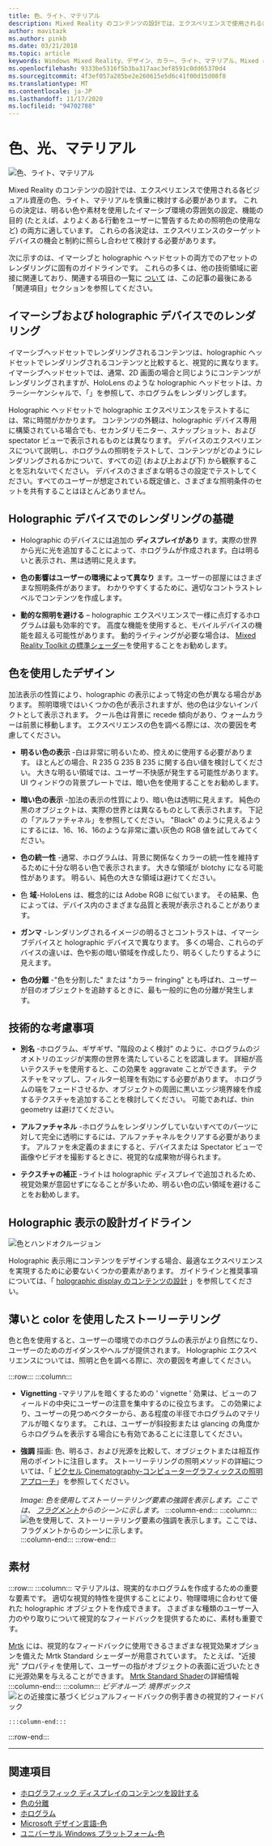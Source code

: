 ```yaml
---
title: 色、ライト、マテリアル
description: Mixed Reality のコンテンツの設計では、エクスペリエンスで使用される各ビジュアル資産の色、ライト、マテリアルを慎重に検討する必要があります。
author: mavitazk
ms.author: pinkb
ms.date: 03/21/2018
ms.topic: article
keywords: Windows Mixed Reality、デザイン、カラー、ライト、マテリアル、Mixed reality ヘッドセット、windows mixed reality ヘッドセット、virtual reality ヘッドセット、HoloLens、MRTK、Mixed Reality Toolkit
ms.openlocfilehash: 9333be5316f5b3ba317aac3ef8591c0dd65370d4
ms.sourcegitcommit: 4f3ef057a285be2e260615e5d6c41f00d15d08f8
ms.translationtype: MT
ms.contentlocale: ja-JP
ms.lasthandoff: 11/17/2020
ms.locfileid: "94702788"
---
```

# <a name="color-light-and-materials"></a>色、光、マテリアル
![色、ライト、マテリアル](images/RemoteRendering.jpg)

Mixed Reality のコンテンツの設計では、エクスペリエンスで使用される各ビジュアル資産の色、ライト、マテリアルを慎重に検討する必要があります。 これらの決定は、明るい色や素材を使用したイマーシブ環境の雰囲気の設定、機能の目的 (たとえば、よりよくある行動をユーザーに警告するための照明色の使用など) の両方に適しています。 これらの各決定は、エクスペリエンスのターゲットデバイスの機会と制約に照らし合わせて検討する必要があります。

次に示すのは、イマーシブと holographic ヘッドセットの両方でのアセットのレンダリングに固有のガイドラインです。 これらの多くは、他の技術領域に密接に関連しており、関連する項目の一覧に [ついて](color-light-and-materials.md#see-also) は、この記事の最後にある「関連項目」セクションを参照してください。

## <a name="rendering-on-immersive-vs-holographic-devices"></a>イマーシブおよび holographic デバイスでのレンダリング

イマーシブヘッドセットでレンダリングされるコンテンツは、holographic ヘッドセットでレンダリングされるコンテンツと比較すると、視覚的に異なります。 イマーシブヘッドセットでは、通常、2D 画面の場合と同じようにコンテンツがレンダリングされますが、HoloLens のような holographic ヘッドセットは、カラーシーケンシャルで、「」を参照して、ホログラムをレンダリングします。

Holographic ヘッドセットで holographic エクスペリエンスをテストするには、常に時間がかかります。 コンテンツの外観は、holographic デバイス専用に構築されている場合でも、セカンダリモニター、スナップショット、および spectator ビューで表示されるものとは異なります。 デバイスのエクスペリエンスについて説明し、ホログラムの照明をテストして、コンテンツがどのようにレンダリングされるかについて、すべての辺 (および上および下) から観察することを忘れないでください。 デバイスのさまざまな明るさの設定でテストしてください。すべてのユーザーが想定されている既定値と、さまざまな照明条件のセットを共有することはほとんどありません。

## <a name="fundamentals-of-rendering-on-holographic-devices"></a>Holographic デバイスでのレンダリングの基礎
* Holographic のデバイスには追加の **ディスプレイがあり** ます。実際の世界から光に光を追加することによって、ホログラムが作成されます。白は明るいと表示され、黒は透明に見えます。

* **色の影響はユーザーの環境によって異なり** ます。ユーザーの部屋にはさまざまな照明条件があります。 わかりやすくするために、適切なコントラストレベルでコンテンツを作成します。

* **動的な照明を避ける** – holographic エクスペリエンスで一様に点灯するホログラムは最も効率的です。 高度な機能を使用すると、モバイルデバイスの機能を超える可能性があります。 動的ライティングが必要な場合は、 [Mixed Reality Toolkit の標準シェーダー](https://github.com/microsoft/MixedRealityToolkit-Unity/blob/mrtk_release/Documentation/README_MRTKStandardShader.md)を使用することをお勧めします。 

## <a name="designing-with-color"></a>色を使用したデザイン

加法表示の性質により、holographic の表示によって特定の色が異なる場合があります。 照明環境ではいくつかの色が表示されますが、他の色は少ないインパクトとして表示されます。 クール色は背景に recede 傾向があり、ウォームカラーは前景に移動します。 エクスペリエンスの色を調べる際には、次の要因を考慮してください。

* **明るい色の表示** -白は非常に明るいため、控えめに使用する必要があります。 ほとんどの場合、R 235 G 235 B 235 に関する白い値を検討してください。 大きな明るい領域では、ユーザー不快感が発生する可能性があります。 UI ウィンドウの背景プレートでは、暗い色を使用することをお勧めします。

* **暗い色の表示** -加法の表示の性質により、暗い色は透明に見えます。 純色の黒のオブジェクトは、実際の世界とは異なるものとして表示されます。 下記の「アルファチャネル」を参照してください。 "Black" のように見えるようにするには、16、16、16のような非常に濃い灰色の RGB 値を試してみてください。

* **色の統一性** -通常、ホログラムは、背景に関係なくカラーの統一性を維持するために十分な明るい色で表示されます。 大きな領域が blotchy になる可能性があります。 明るい、純色の大きな領域は避けてください。

* 色 **域**-HoloLens は、概念的には Adobe RGB に似ています。 その結果、色によっては、デバイス内のさまざまな品質と表現が表示されることがあります。

* **ガンマ** -レンダリングされるイメージの明るさとコントラストは、イマーシブデバイスと holographic デバイスで異なります。 多くの場合、これらのデバイスの違いは、色や影の暗い領域を作成したり、明るくしたりするように見えます。

* **色の分離** -"色を分割した" または "カラー fringing" とも呼ばれ、ユーザーが目のオブジェクトを追跡するときに、最も一般的に色の分離が発生します。

## <a name="technical-considerations"></a>技術的な考慮事項
* **別名** -ホログラム、ギザギザ、"階段のよく検討" のように、ホログラムのジオメトリのエッジが実際の世界を満たしていることを認識します。 詳細が高いテクスチャを使用すると、この効果を aggravate ことができます。 テクスチャをマップし、フィルター処理を有効にする必要があります。 ホログラムの端をフェードさせるか、オブジェクトの周囲に黒いエッジ境界線を作成するテクスチャを追加することを検討してください。 可能であれば、thin geometry は避けてください。

* **アルファチャネル** -ホログラムをレンダリングしていないすべてのパーツに対して完全に透明にするには、アルファチャネルをクリアする必要があります。 アルファを未定義のままにすると、デバイスまたは Spectator ビューで画像やビデオを撮影するときに、視覚的な成果物が得られます。

* **テクスチャの補正** -ライトは holographic ディスプレイで追加されるため、視覚効果が意図せずになることが多いため、明るい色の広い領域を避けることをお勧めします。

## <a name="design-guidelines-for-holographic-display"></a>Holographic 表示の設計ガイドライン
![色とハンドオクルージョン](images/color_handocclusion.jpg)

Holographic 表示用にコンテンツをデザインする場合、最適なエクスペリエンスを実現するために必要ないくつかの要素があります。 ガイドラインと推奨事項については、「 [holographic display のコンテンツの設計](designing-content-for-holographic-display.md) 」を参照してください。

## <a name="storytelling-with-light-and-color"></a>薄いと color を使用したストーリーテリング

色と色を使用すると、ユーザーの環境でのホログラムの表示がより自然になり、ユーザーのためのガイダンスやヘルプが提供されます。 Holographic エクスペリエンスについては、照明と色を調べる際に、次の要因を考慮してください。

:::row:::
    :::column:::
* **Vignetting** -マテリアルを暗くするための ' vignette ' 効果は、ビューのフィールドの中央にユーザーの注意を集中するのに役立ちます。 この効果により、ユーザーの見つめベクターから、ある程度の半径でホログラムのマテリアルが暗くなります。 これは、ユーザーが斜投影または glancing の角度からホログラムを表示する場合にも有効であることに注意してください。

* **強調** 描画: 色、明るさ、および光源を比較して、オブジェクトまたは相互作用のポイントに注目します。 ストーリーテリングの照明メソッドの詳細については、「 [ピクセル Cinematography-コンピューターグラフィックスの照明アプローチ](http://media.siggraph.org/education/cgsource/Archive/ConfereceCourses/S96/course30.pdf)」を参照してください。<br>
        <br>
        *Image: 色を使用してストーリーテリング要素の強調を表示します。ここでは、 [フラグメント](https://www.microsoft.com/p/fragments/9nblggh5ggm8)からのシーンに示します。*
    :::column-end:::
        :::column:::
        ![色を使用して、ストーリーテリング要素の強調を表示します。ここでは、フラグメントからのシーンに示します。](images/640px-fragments.jpg)<br>
    :::column-end:::
:::row-end:::

## <a name="materials"></a>素材

:::row:::
    :::column:::
マテリアルは、現実的なホログラムを作成するための重要な要素です。 適切な視覚的特性を提供することにより、物理環境に合わせて優れた holographic オブジェクトを作成できます。 さまざまな種類のユーザー入力のやり取りについて視覚的なフィードバックを提供するために、素材も重要です。  

[Mrtk](https://github.com/Microsoft/MixedRealityToolkit-Unity) には、視覚的なフィードバックに使用できるさまざまな視覚効果オプションを備えた Mrtk Standard シェーダーが用意されています。 たとえば、"近接光" プロパティを使用して、ユーザーの指がオブジェクトの表面に近づいたときに光源効果を与えることができます。 [Mrtk Standard Shader](https://microsoft.github.io/MixedRealityToolkit-Unity/Documentation/README_MRTKStandardShader.html)の詳細情報
    :::column-end:::
        :::column:::
    *ビデオループ: 境界ボックス* 
     ![ との近接度に基づくビジュアルフィードバックの例手書きの視覚的フィードバック](images/HoloLens2_Proximity.gif)

    :::column-end:::
:::row-end:::
<br>

---

## <a name="see-also"></a>関連項目
* [ホログラフィック ディスプレイのコンテンツを設計する](designing-content-for-holographic-display.md)
* [色の分離](../develop/platform-capabilities-and-apis/hologram-stability.md#color-separation)
* [ホログラム](../discover/hologram.md)
* [Microsoft デザイン言語-色](https://www.microsoft.com/design/color)
* [ユニバーサル Windows プラットフォーム-色](https://docs.microsoft.com/windows/uwp/style/color)
